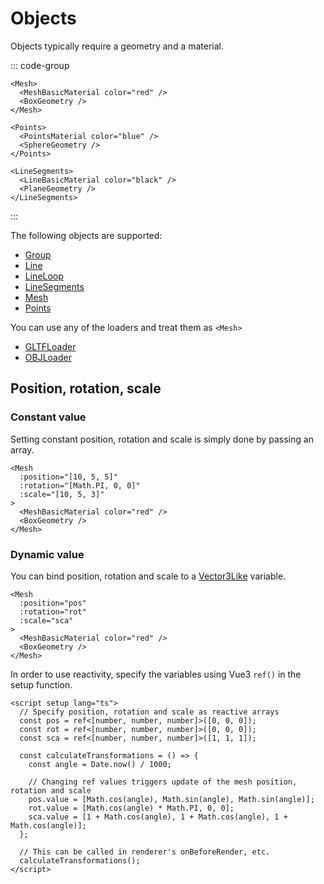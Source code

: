 # Objects

Objects typically require a geometry and a material.

::: code-group
```vue-html [Mesh]
<Mesh>
  <MeshBasicMaterial color="red" />
  <BoxGeometry />
</Mesh>
```

```vue-html [Points]
<Points>
  <PointsMaterial color="blue" />
  <SphereGeometry />
</Points>
```

```vue-html [LineSegments]
<LineSegments>
  <LineBasicMaterial color="black" />
  <PlaneGeometry />
</LineSegments>
```
:::

The following objects are supported:

- [Group](components/Objects/Group)
- [Line](components/Objects/Line)
- [LineLoop](components/Objects/LineLoop)
- [LineSegments](components/Objects/LineSegments)
- [Mesh](components/Objects/Mesh)
- [Points](components/Objects/Points)

You can use any of the loaders and treat them as `<Mesh>`

- [GLTFLoader](components/Loaders/GLTFLoader)
- [OBJLoader](components/Loaders/OBJLoader)

## Position, rotation, scale

### Constant value

Setting constant position, rotation and scale is simply done by passing an array.

```vue-html
<Mesh
  :position="[10, 5, 5]"
  :rotation="[Math.PI, 0, 0]"
  :scale="[10, 5, 3]"
>
  <MeshBasicMaterial color="red" />
  <BoxGeometry />
</Mesh>
```

### Dynamic value

You can bind position, rotation and scale to a [Vector3Like](/types#vector3like) variable.

```vue-html
<Mesh
  :position="pos"
  :rotation="rot"
  :scale="sca"
>
  <MeshBasicMaterial color="red" />
  <BoxGeometry />
</Mesh>
```

In order to use reactivity, specify the variables using Vue3 `ref()` in the setup function. 

```vue
<script setup lang="ts">
  // Specify position, rotation and scale as reactive arrays
  const pos = ref<[number, number, number]>([0, 0, 0]);
  const rot = ref<[number, number, number]>([0, 0, 0]);
  const sca = ref<[number, number, number]>([1, 1, 1]);

  const calculateTransformations = () => {
    const angle = Date.now() / 1000;

    // Changing ref values triggers update of the mesh position, rotation and scale 
    pos.value = [Math.cos(angle), Math.sin(angle), Math.sin(angle)];
    rot.value = [Math.cos(angle) * Math.PI, 0, 0];
    sca.value = [1 + Math.cos(angle), 1 + Math.cos(angle), 1 + Math.cos(angle)];
  };

  // This can be called in renderer's onBeforeRender, etc.
  calculateTransformations();
</script>
```